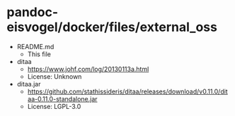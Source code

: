 # pandoc-eisvogel/docker/files/external_oss

* README.md
  * This file
* ditaa
  * https://www.johf.com/log/20130113a.html
  * License: Unknown
* ditaa.jar
  * https://github.com/stathissideris/ditaa/releases/download/v0.11.0/ditaa-0.11.0-standalone.jar
  * License: LGPL-3.0
